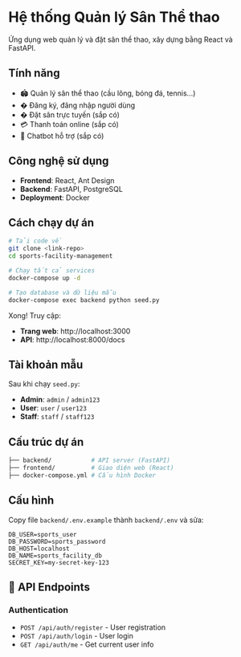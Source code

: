 # Hệ thống Quản lý Sân Thể thao

Ứng dụng web quản lý và đặt sân thể thao, xây dựng bằng React và FastAPI.

## Tính năng

- 🏟️ Quản lý sân thể thao (cầu lông, bóng đá, tennis...)
- �  Đăng ký, đăng nhập người dùng
- � Đặt sân trực tuyến (sắp có)
- 💳 Thanh toán online (sắp có)
- 🤖 Chatbot hỗ trợ (sắp có)

## Công nghệ sử dụng

- **Frontend**: React, Ant Design
- **Backend**: FastAPI, PostgreSQL
- **Deployment**: Docker

## Cách chạy dự án

```bash
# Tải code về
git clone <link-repo>
cd sports-facility-management

# Chạy tất cả services
docker-compose up -d

# Tạo database và dữ liệu mẫu
docker-compose exec backend python seed.py
```

Xong! Truy cập:

- **Trang web**: http://localhost:3000
- **API**: http://localhost:8000/docs

## Tài khoản mẫu

Sau khi chạy `seed.py`:

- **Admin**: `admin` / `admin123`
- **User**: `user` / `user123`
- **Staff**: `staff` / `staff123`

## Cấu trúc dự án

``` bash
├── backend/           # API server (FastAPI)
├── frontend/          # Giao diện web (React)
├── docker-compose.yml # Cấu hình Docker

```

## Cấu hình

Copy file `backend/.env.example` thành `backend/.env` và sửa:

```env
DB_USER=sports_user
DB_PASSWORD=sports_password
DB_HOST=localhost
DB_NAME=sports_facility_db
SECRET_KEY=my-secret-key-123
```

## 🔌 API Endpoints

### Authentication

- `POST /api/auth/register` - User registration
- `POST /api/auth/login` - User login
- `GET /api/auth/me` - Get current user info
